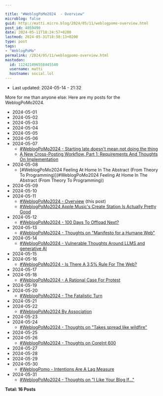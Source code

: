 ```yaml
---

title: "#WeblogPoMo2024  - Overview"
microblog: false
guid: http://matti.micro.blog/2024/05/11/weblogpomo-overview.html
post_id: 4059490
date: 2024-05-11T10:24:57+0200
lastmod: 2024-05-31T18:50:13+0200
type: post
tags:
- "WeblogPoMo"
permalink: /2024/05/11/weblogpomo-overview.html
mastodon:
  id: 112421496558445540
  username: matti
  hostname: social.lol
---
```

- Last updated: 2024-05-14 - 21:32

More for me than anyone else: Here are my posts for the WeblogPoMo2024.

- 2024-05-01
- 2024-05-02
- 2024-05-03
- 2024-05-04
- 2024-05-05
- 2024-05-06
- 2024-05-07
	- [#WeblogPoMo2024 - Starting late doesn't mean not doing the thing](https://blog.martin-haehnel.de/2024/05/07/weblogpomo-starting-late.html)
	- [A New Cross-Posting Workflow, Part 1: Requirements And Thoughts On Implementation](https://blog.martin-haehnel.de/2024/05/07/a-new-crossposting.html)
- 2024-05-08
	- [#WeblogPoMo2024 Feeling At Home In The Abstract (From Theory To Programming)](#WeblogPoMo2024 Feeling At Home In The Abstract (From Theory To Programming))
- 2024-05-09
- 2024-05-10
- 2024-05-11
	- [#WeblogPoMo2024  - Overview](https://blog.martin-haehnel.de/2024/05/11/weblogpomo-overview.html) (this post)
	- [#WeblogPoMo2024 Apple Music's Create Station Is Actually Pretty Good](https://blog.martin-haehnel.de/2024/05/11/weblogpomo-apple-musics.html)
- 2024-05-12
	- [#WeblogPoMo2024 - 100 Days To Offload Next?](https://blog.martin-haehnel.de/2024/05/12/weblogpomo-days-to.html)
- 2024-05-13
	- [#WeblogPoMo2024 - Thoughts on "Manifesto for a Humane Web"](https://blog.martin-haehnel.de/2024/05/13/weblogpomo-thoughts-on.html)
- 2024-05-14
	- [#WeblogPoMo2024 - Vulnerable Thoughts Around LLMS and generative AI](https://blog.martin-haehnel.de/2024/05/14/weblogpomo-vulnerable-thoughts.html)
- 2024-05-15
- 2024-05-16
	- [#WeblogPoMo2024 - Is There A 3,5% Rule For The Web?](https://blog.martin-haehnel.de/2024/05/16/weblogpomo-ist-there.html)
- 2024-05-17
- 2024-05-18
	- [#WeblogPoMo2024 - A Rational Case For Protest](https://blog.martin-haehnel.de/2024/05/18/weblogpomo-a-rational.html)
- 2024-05-19
- 2024-05-20
	- [#WeblogPoMo2024 - The Fatalistic Turn](https://blog.martin-haehnel.de/2024/05/20/weblogpomo-the-fatalistic.html)
- 2024-05-21
- 2024-05-22
	- [#WeblogPoMo2024 By Association](https://blog.martin-haehnel.de/2024/05/22/weblogpomo-by-association.html)
- 2024-05-23
- 2024-05-24
	- [#WeblogPoMo2024 - Thoughts on "Takes spread like wildfire"](https://blog.martin-haehnel.de/2024/05/24/weblogpomo-thoughts-on.html)
- 2024-05-25
- 2024-05-26
	- [#WeblogPoMo2024 - Thoughts on CoreInt 600](https://blog.martin-haehnel.de/2024/05/26/weblogpomo-thoughts-on.html)
- 2024-05-27
- 2024-05-28
- 2024-05-29
- 2024-05-30
	- [#WeblogPomo - Intentions Are A Lag Measure](https://blog.martin-haehnel.de/2024/05/30/weblogpomo-intentions-are.html)
- 2024-05-31
	- [#WeblogPoMo2024 - Thoughts on "I Like Your Blog If..."](https://blog.martin-haehnel.de/2024/05/31/weblogpomo-thoughts-on.html)

**Total: 16 Posts**
